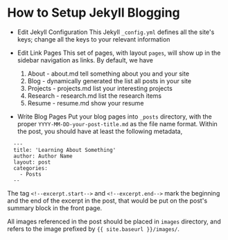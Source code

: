 # How to Setup Jekyll Blogging

* Edit Jekyll Configuration
This Jekyll `_config.yml` defines all the site's keys; change all the keys to your relevant information

* Edit Link Pages
This set of pages, with layout `pages`, will show up in the sidebar navigation as links. By default, we have
  1. About - about.md tell something about you and your site
  2. Blog - dynamically generated the list all posts in your site
  3. Projects - projects.md list your interesting projects
  4. Research - research.md list the research items
  5. Resume - resume.md show your resume

* Write Blog Pages
Put your blog pages into `_posts` directory, with the proper `YYYY-MM-DD-your-post-title.md` as the file name format. Within the post, you should have at least the following metadata,

```
  ---
  title: 'Learning About Something'
  author: Author Name
  layout: post
  categories:
    - Posts
  --
```

The tag `<!--excerpt.start-->` and `<!--excerpt.end-->` mark the beginning and the end of the excerpt in the post, that would be put on the post's summary block in the front page.

All images referenced in the post should be placed in `images` directory, and refers to the image prefixed by `{{ site.baseurl }}/images/`.
